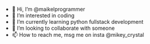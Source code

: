 - 👋 Hi, I’m @maikelprogrammer
- 👀 I’m interested in coding
- 🌱 I’m currently learning python fullstack development
- 💞️ I’m looking to collaborate with someone
- 📫 How to reach me, msg me on insta @mikey_crystal

<!---
maikelprogrammer/maikelprogrammer is a ✨ special ✨ repository because its `README.md` (this file) appears on your GitHub profile.
You can click the Preview link to take a look at your changes.
--->
